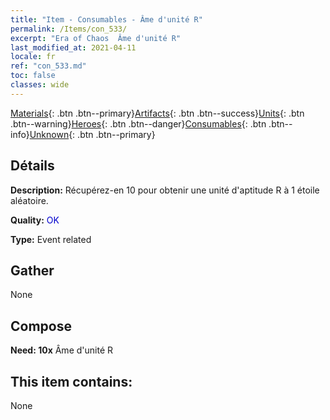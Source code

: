 ```yaml
---
title: "Item - Consumables - Âme d'unité R"
permalink: /Items/con_533/
excerpt: "Era of Chaos  Âme d'unité R"
last_modified_at: 2021-04-11
locale: fr
ref: "con_533.md"
toc: false
classes: wide
---
```

 [Materials](/fr/Items/){: .btn .btn--primary}[Artifacts](/fr/Items/Artifacts/){: .btn .btn--success}[Units](/fr/Items/Units/){: .btn .btn--warning}[Heroes](/fr/Items/Heroes/){: .btn .btn--danger}[Consumables](/fr/Items/Consumables/){: .btn .btn--info}[Unknown](/fr/Items/Unknown/){: .btn .btn--primary}

## Détails
 **Description:** Récupérez-en 10 pour obtenir une unité d'aptitude R à 1 étoile aléatoire.

 **Quality:** <span style="color: #0000CD">OK</span>

 **Type:** Event related

## Gather

  None

## Compose

 **Need: 10x** Âme d'unité R

## This item contains:

  None

